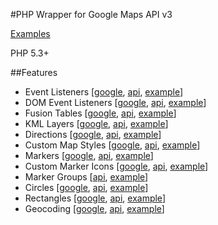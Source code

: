 #PHP Wrapper for Google Maps API v3

[Examples](http://www.galengrover.com/projects/php-google-maps/examples/)

PHP 5.3+

##Features

 - Event Listeners [[google](http://code.google.com/apis/maps/documentation/javascript/reference.html#MapsEventListener), [api](https://github.com/galen/PHP-Google-Maps-API/blob/master/classes/event/EventListener.php), [example](https://github.com/galen/PHP-Google-Maps-API/blob/master/examples/event_listeners.php)]
 - DOM Event Listeners [[google](http://code.google.com/apis/maps/documentation/javascript/reference.html#MapsEventListener), [api](https://github.com/galen/PHP-Google-Maps-API/blob/master/classes/event/DomEventListener.php), [example](https://github.com/galen/PHP-Google-Maps-API/blob/master/examples/event_listeners.php)]
 - Fusion Tables [[google](http://code.google.com/apis/maps/documentation/javascript/reference.html#FusionTablesLayer), [api](https://github.com/galen/PHP-Google-Maps-API/blob/master/classes/layer/FusionTable.php), [example](http://www.galengrover.com/projects/php-google-maps/examples/fusion_tables.php)]
 - KML Layers [[google](http://code.google.com/apis/maps/documentation/javascript/reference.html#KmlLayer), [api](https://github.com/galen/PHP-Google-Maps-API/blob/master/classes/layer/KmlLayer.php), [example](http://www.galengrover.com/projects/php-google-maps/examples/fusion_tables.php)]
 - Directions [[google](http://code.google.com/apis/maps/documentation/javascript/reference.html#DirectionsRenderer), [api](https://github.com/galen/PHP-Google-Maps-API/blob/master/classes/overlay/Directions.php), [example](http://www.galengrover.com/projects/php-google-maps/examples/directions.php)]
 - Custom Map Styles [[google](http://code.google.com/apis/maps/documentation/javascript/maptypes.html#StyledMaps), [api](https://github.com/galen/PHP-Google-Maps-API/blob/master/classes/overlay/MapStyle.php), [example](http://www.galengrover.com/projects/php-google-maps/examples/map_custom_styles.php)]
 - Markers [[google](http://code.google.com/apis/maps/documentation/javascript/overlays.html#Markers), [api](https://github.com/galen/PHP-Google-Maps-API/blob/master/classes/overlay/Marker.php), [example](http://www.galengrover.com/projects/php-google-maps/examples/markers_basics.php)]
 - Custom Marker Icons [[google](http://code.google.com/apis/maps/documentation/javascript/overlays.html#Icons), [api](https://github.com/galen/PHP-Google-Maps-API/blob/master/classes/overlay/MarkerIcon.php), [example](http://www.galengrover.com/projects/php-google-maps/examples/markers_custom_icons.php)]
 - Marker Groups [[api](https://github.com/galen/PHP-Google-Maps-API/blob/master/classes/overlay/MarkerGroup.php), [example](http://www.galengrover.com/projects/php-google-maps/examples/markers_groups.php)]
 - Circles [[google](http://code.google.com/apis/maps/documentation/javascript/reference.html#Circle), [api](https://github.com/galen/PHP-Google-Maps-API/blob/master/classes/overlay/Circle.php), [example](http://www.galengrover.com/projects/php-google-maps/examples/shapes.php)]
 - Rectangles [[google](http://code.google.com/apis/maps/documentation/javascript/reference.html#Rectangle), [api](https://github.com/galen/PHP-Google-Maps-API/blob/master/classes/overlay/Rectangle.php), [example](http://www.galengrover.com/projects/php-google-maps/examples/shapes.php)]
 - Geocoding [[google](http://code.google.com/apis/maps/documentation/geocoding/), [api](https://github.com/galen/PHP-Google-Maps-API/blob/master/classes/service/Geocoder.php), [example](http://www.galengrover.com/projects/php-google-maps/examples/geocoding.php)]